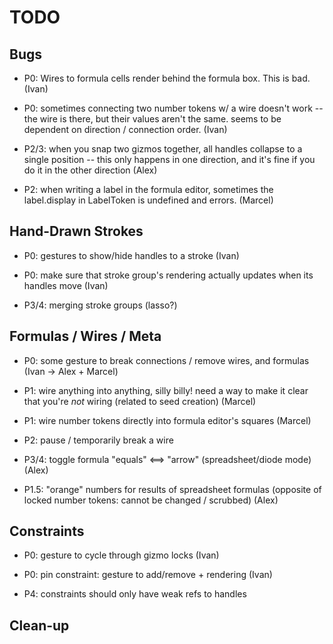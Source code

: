 # TODO

## Bugs

- P0: Wires to formula cells render behind the formula box. This is bad.
  (Ivan)

- P0: sometimes connecting two number tokens w/ a wire doesn't work -- the wire is there, but their
  values aren't the same. seems to be dependent on direction / connection order.
  (Ivan)

- P2/3: when you snap two gizmos together, all handles collapse to a single position -- this only
  happens in one direction, and it's fine if you do it in the other direction
  (Alex)

- P2: when writing a label in the formula editor, sometimes the label.display in LabelToken is undefined and errors.
  (Marcel)

## Hand-Drawn Strokes

- P0: gestures to show/hide handles to a stroke
  (Ivan)

- P0: make sure that stroke group's rendering actually updates when its handles move
  (Ivan)

- P3/4: merging stroke groups (lasso?)

## Formulas / Wires / Meta

- P0: some gesture to break connections / remove wires, and formulas
  (Ivan -> Alex + Marcel)

- P1: wire anything into anything, silly billy!
  need a way to make it clear that you're _not_ wiring
  (related to seed creation)
  (Marcel)

- P1: wire number tokens directly into formula editor's squares
  (Marcel)

- P2: pause / temporarily break a wire

- P3/4: toggle formula "equals" <==> "arrow" (spreadsheet/diode mode)
  (Alex)

- P1.5: "orange" numbers for results of spreadsheet formulas
  (opposite of locked number tokens: cannot be changed / scrubbed)
  (Alex)

## Constraints

- P0: gesture to cycle through gizmo locks
  (Ivan)

- P0: pin constraint: gesture to add/remove + rendering
  (Ivan)

- P4: constraints should only have weak refs to handles

## Clean-up
